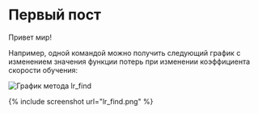 # Первый пост

Привет мир!

Например, одной командой можно получить следующий график с изменением значения функции потерь при изменении коэффициента скорости обучения:

![График метода lr_find]({{site.baseurl}}/images/lr_find.png)

{% include screenshot url="lr_find.png" %}

